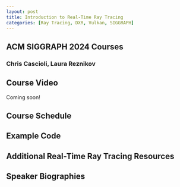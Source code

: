 ```yaml
---
layout: post
title: Introduction to Real-Time Ray Tracing
categories: [Ray Tracing, DXR, Vulkan, SIGGRAPH]
---
```

## ACM SIGGRAPH 2024 Courses
### Chris Cascioli, Laura Reznikov

## Course Video
Coming soon!

## Course Schedule

## Example Code

## Additional Real-Time Ray Tracing Resources

## Speaker Biographies



